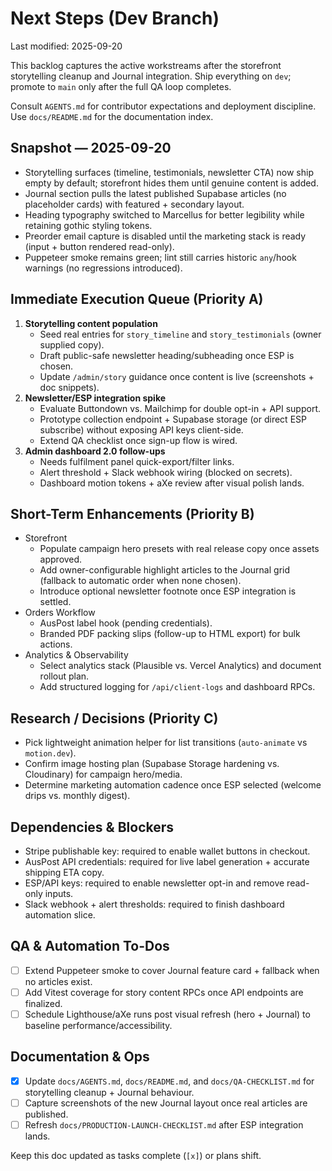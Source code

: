 # Next Steps (Dev Branch)

Last modified: 2025-09-20

This backlog captures the active workstreams after the storefront storytelling cleanup and Journal integration. Ship everything on `dev`; promote to `main` only after the full QA loop completes.

Consult `AGENTS.md` for contributor expectations and deployment discipline. Use `docs/README.md` for the documentation index.

## Snapshot — 2025-09-20
- Storytelling surfaces (timeline, testimonials, newsletter CTA) now ship empty by default; storefront hides them until genuine content is added.
- Journal section pulls the latest published Supabase articles (no placeholder cards) with featured + secondary layout.
- Heading typography switched to Marcellus for better legibility while retaining gothic styling tokens.
- Preorder email capture is disabled until the marketing stack is ready (input + button rendered read-only).
- Puppeteer smoke remains green; lint still carries historic `any`/hook warnings (no regressions introduced).

## Immediate Execution Queue (Priority A)
1. **Storytelling content population**
   - Seed real entries for `story_timeline` and `story_testimonials` (owner supplied copy).
   - Draft public-safe newsletter heading/subheading once ESP is chosen.
   - Update `/admin/story` guidance once content is live (screenshots + doc snippets).
2. **Newsletter/ESP integration spike**
   - Evaluate Buttondown vs. Mailchimp for double opt-in + API support.
   - Prototype collection endpoint + Supabase storage (or direct ESP subscribe) without exposing API keys client-side.
   - Extend QA checklist once sign-up flow is wired.
3. **Admin dashboard 2.0 follow-ups**
   - Needs fulfilment panel quick-export/filter links.
   - Alert threshold + Slack webhook wiring (blocked on secrets).
   - Dashboard motion tokens + aXe review after visual polish lands.

## Short-Term Enhancements (Priority B)
- Storefront
  - Populate campaign hero presets with real release copy once assets approved.
  - Add owner-configurable highlight articles to the Journal grid (fallback to automatic order when none chosen).
  - Introduce optional newsletter footnote once ESP integration is settled.
- Orders Workflow
  - AusPost label hook (pending credentials).
  - Branded PDF packing slips (follow-up to HTML export) for bulk actions.
- Analytics & Observability
  - Select analytics stack (Plausible vs. Vercel Analytics) and document rollout plan.
  - Add structured logging for `/api/client-logs` and dashboard RPCs.

## Research / Decisions (Priority C)
- Pick lightweight animation helper for list transitions (`auto-animate` vs `motion.dev`).
- Confirm image hosting plan (Supabase Storage hardening vs. Cloudinary) for campaign hero/media.
- Determine marketing automation cadence once ESP selected (welcome drips vs. monthly digest).

## Dependencies & Blockers
- Stripe publishable key: required to enable wallet buttons in checkout.
- AusPost API credentials: required for live label generation + accurate shipping ETA copy.
- ESP/API keys: required to enable newsletter opt-in and remove read-only inputs.
- Slack webhook + alert thresholds: required to finish dashboard automation slice.

## QA & Automation To-Dos
- [ ] Extend Puppeteer smoke to cover Journal feature card + fallback when no articles exist.
- [ ] Add Vitest coverage for story content RPCs once API endpoints are finalized.
- [ ] Schedule Lighthouse/aXe runs post visual refresh (hero + Journal) to baseline performance/accessibility.

## Documentation & Ops
- [x] Update `docs/AGENTS.md`, `docs/README.md`, and `docs/QA-CHECKLIST.md` for storytelling cleanup + Journal behaviour.
- [ ] Capture screenshots of the new Journal layout once real articles are published.
- [ ] Refresh `docs/PRODUCTION-LAUNCH-CHECKLIST.md` after ESP integration lands.

Keep this doc updated as tasks complete (`[x]`) or plans shift.
